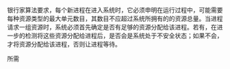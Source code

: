 银行家算法要求，每个新进程在进入系统时，它必须申明在运行过程中，可能需要每种资源类型的最大单元数目，其数目不应超过系统所拥有的的资源总量。当进程请求一组资源时，系统必须首先确定是否有足够的资源分配给该进程。若有，在进一步的检测将这些资源分配给进程后，是否会是系统处于不安全状态；如果不会，才将资源分配给该进程，否则让进程等待。

所需


